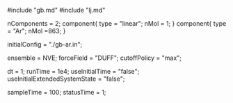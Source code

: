 #include "gb.md"
#include "lj.md"

nComponents = 2;
component{
  type = "linear";
  nMol = 1;
}
component{
  type = "Ar";
  nMol =863;
}


initialConfig = "./gb-ar.in";

ensemble = NVE;
forceField = "DUFF";
cutoffPolicy = "max";

dt = 1;
runTime = 1e4;
useInitialTime = "false";
useInitialExtendedSystemState = "false";

sampleTime = 100;
statusTime = 1;
